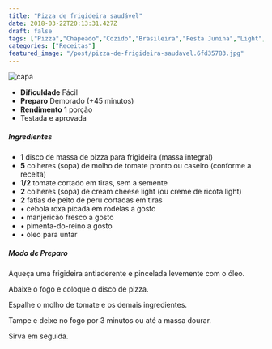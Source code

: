 ```yaml
---
title: "Pizza de frigideira saudável"
date: 2018-03-22T20:13:31.427Z
draft: false
tags: ["Pizza","Chapeado","Cozido","Brasileira","Festa Junina","Light","Alimentação"]
categories: ["Receitas"]
featured_image: "/post/pizza-de-frigideira-saudavel.6fd35783.jpg"
---
```


![capa](/post/pizza-de-frigideira-saudavel.6fd35783.jpg)

*   **Dificuldade** Fácil
*   **Preparo** Demorado (+45 minutos)
*   **Rendimento** 1 porção
*   Testada e aprovada
    

##### Ingredientes

*   **1** disco de massa de pizza para frigideira (massa integral)
*   **5** colheres (sopa) de molho de tomate pronto ou caseiro (conforme a receita)
*   **1/2** tomate cortado em tiras, sem a semente
*   **2** colheres (sopa) de cream cheese light (ou creme de ricota light)
*   **2** fatias de peito de peru cortadas em tiras
*   • cebola roxa picada em rodelas a gosto
*   • manjericão fresco a gosto
*   • pimenta-do-reino a gosto
*   • óleo para untar

##### Modo de Preparo

Aqueça uma frigideira antiaderente e pincelada levemente com o óleo.

Abaixe o fogo e coloque o disco de pizza.

Espalhe o molho de tomate e os demais ingredientes.

Tampe e deixe no fogo por 3 minutos ou até a massa dourar.

Sirva em seguida.
